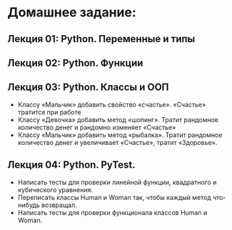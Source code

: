 # Домашнее задание:
## Лекция 01: Python. Переменные и типы

## Лекция 02: Python. Функции

## Лекция 03: Python. Классы и ООП
- Классу «Мальчик» добавить свойство «счастье».
«Счастье» тратится при работе
- Классу «Девочка» добавить метод «шопинг». Тратит
рандомное количество денег и рандомно изменяет
«Счастье»
- Классу «Мальчик» добавить метод «рыбалка». Тратит
рандомное количество денег и увеличивает «Счастье»,
тратит «Здоровье».
## Лекция 04: Python. PyTest.
- Написать тесты для проверки линейной функции, квадратного и кубического уравнения.
- Переписать классы Human и Woman так, чтобы каждый метод что-нибудь возвращал.
- Написать тесты для проверки функционала классов Human и Woman.
